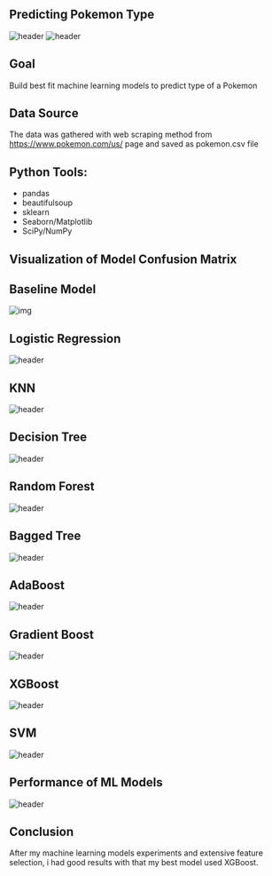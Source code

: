 ## Predicting  Pokemon Type
![header](https://github.com/toprakmehmet/pokemon_types/blob/master/pics/International_Pok%C3%A9mon_logo.svg.png)
![header](https://github.com/toprakmehmet/pokemon_types/blob/master/pics/dims.jpeg)

## Goal
Build best fit machine learning models to predict type of a Pokemon

## Data Source
The data was gathered with web scraping method from https://www.pokemon.com/us/ page
and saved as pokemon.csv file

## Python Tools:
   - pandas
   - beautifulsoup
   - sklearn
   - Seaborn/Matplotlib
   - SciPy/NumPy

## Visualization of Model Confusion Matrix 
## Baseline Model
![img](https://github.com/toprakmehmet/pokemon_types/blob/master/pics/baseline_model.png)
  
## Logistic Regression
 ![header](https://github.com/toprakmehmet/pokemon_types/blob/master/pics/log_conf_matrix.png)
  
## KNN
  ![header](https://github.com/toprakmehmet/pokemon_types/blob/master/pics/knn_conf_matrix.png)
 
## Decision Tree
  ![header](https://github.com/toprakmehmet/pokemon_types/blob/master/pics/dt_conf_matrix.png)
 
## Random Forest
  ![header](https://github.com/toprakmehmet/pokemon_types/blob/master/pics/rf_conf_matrix.png)
 
## Bagged Tree
  ![header](https://github.com/toprakmehmet/pokemon_types/blob/master/pics/bt_conf_matrix.png)

## AdaBoost
  ![header](https://github.com/toprakmehmet/pokemon_types/blob/master/pics/ada_conf_matrix.png)

## Gradient Boost
  ![header](https://github.com/toprakmehmet/pokemon_types/blob/master/pics/gbt_conf_matrix.png)

## XGBoost
  ![header](https://github.com/toprakmehmet/pokemon_types/blob/master/pics/xgb_conf_matrix.png)

## SVM
  ![header](https://github.com/toprakmehmet/pokemon_types/blob/master/pics/svm_conf_matrix.png)


## Performance of ML Models
![header](https://github.com/toprakmehmet/pokemon_types/blob/master/pics/result.png)

## Conclusion
After my machine learning models experiments and extensive feature selection, i had good results with that my best model used  XGBoost.
